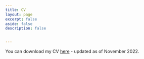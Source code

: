 ```yaml
---
title: CV
layout: page
excerpt: false
aside: false
description: false


---
```


You can download my CV <a href="https://github.com/nicoleherscovici/nicoleherscovici.github.io/blob/a7cb82bdb3ed32d8e78e77deba842ba011ad10ca/assets/cv_herscovici_2022.pdf">here</a> - updated as of November 2022.
